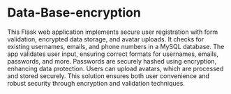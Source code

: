# Data-Base-encryption

This Flask web application implements secure user registration with form validation, encrypted data storage, and avatar uploads. It checks for existing usernames, emails, and phone numbers in a MySQL database. The app validates user input, ensuring correct formats for usernames, emails, passwords, and more. Passwords are securely hashed using encryption, enhancing data protection. Users can upload avatars, which are processed and stored securely. This solution ensures both user convenience and robust security through encryption and validation techniques.
